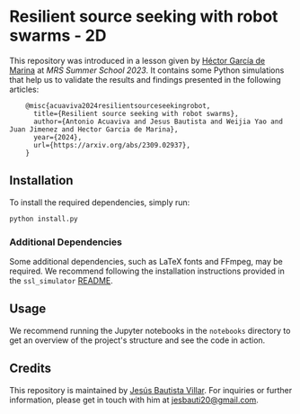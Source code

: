 # Resilient source seeking with robot swarms - 2D

This repository was introduced in a lesson given by [Héctor García de Marina](https://www.linkedin.com/in/hgdemarina/) at *MRS Summer School 2023*. It contains some Python simulations that help us to validate the results and findings presented in the following articles:

```
    @misc{acuaviva2024resilientsourceseekingrobot,
      title={Resilient source seeking with robot swarms}, 
      author={Antonio Acuaviva and Jesus Bautista and Weijia Yao and Juan Jimenez and Hector Garcia de Marina},
      year={2024},
      url={https://arxiv.org/abs/2309.02937},
    }
```

## Installation

To install the required dependencies, simply run:

```bash
python install.py
```

### Additional Dependencies
Some additional dependencies, such as LaTeX fonts and FFmpeg, may be required. We recommend following the installation instructions provided in the ```ssl_simulator``` [README](https://github.com/Swarm-Systems-Lab/ssl_simulator/blob/master/README.md). 

## Usage

We recommend running the Jupyter notebooks in the `notebooks` directory to get an overview of the project's structure and see the code in action.

## Credits

This repository is maintained by [Jesús Bautista Villar](https://sites.google.com/view/jbautista-research). For inquiries or further information, please get in touch with him at <jesbauti20@gmail.com>.
